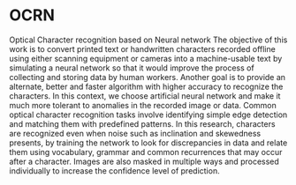 # OCRN
Optical Character recognition based on Neural network The objective of this work is to convert printed text or handwritten characters recorded offline using either scanning equipment or cameras into a machine-usable text by simulating a neural network so that it would improve the process of collecting and storing data by human workers. Another goal is to provide an alternate, better and faster algorithm with higher accuracy to recognize the characters. In this context, we choose artificial neural network and make it much more tolerant to anomalies in the recorded image or data. Common optical character recognition tasks involve identifying simple edge detection and matching them with predefined patterns. In this research, characters are recognized even when noise such as inclination and skewedness presents, by training the network to look for discrepancies in data and relate them using vocabulary, grammar and common recurrences that may occur after a character. Images are also masked in multiple ways and processed individually to increase the confidence level of prediction.

